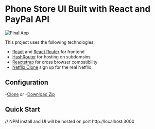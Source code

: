 # Phone Store UI Built with React and PayPal API

![Final App](https://github.com/derekwebdevcom/Netflix/blob/master/src/images/netflix.gif)

This project uses the following technologies:

- [React](https://reactjs.org) and [React Router](https://reacttraining.com/react-router/) for frontend
- [HashRouter](https://www.npmjs.com/package/hash-router) for hosting on subdomains
- [Reactstrap](https://reactstrap.github.io/) for cross browser compatibility
- [Netflix Clone](https://www.netflix.com/) sign up for the real Netflix

## Configuration
-[Clone](https://github.com/derekwebdevcom/phonestore.git) or
-[Download Zip](https://github.com/derekwebdevcom/phonestore/archive/master.zip)


## Quick Start
// NPM install and UI will be hosted on port
 http://localhost:3000

